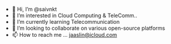 - 👋 Hi, I’m @saivnkt
- 👀 I’m interested in Cloud Computing & TeleComm..
- 🌱 I’m currently learning Telecommunication 
- 💞️ I’m looking to collaborate on various open-source platforms
- 📫 How to reach me ... jaaslin@icloud.com

<!---
saivnkt/saivnkt is a ✨ special ✨ repository because its `README.md` (this file) appears on your GitHub profile.
You can click the Preview link to take a look at your changes.
--->
